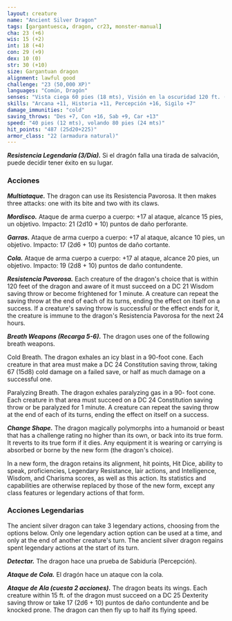 ```yaml
---
layout: creature
name: "Ancient Silver Dragon"
tags: [gargantuesca, dragon, cr23, monster-manual]
cha: 23 (+6)
wis: 15 (+2)
int: 18 (+4)
con: 29 (+9)
dex: 10 (0)
str: 30 (+10)
size: Gargantuan dragon
alignment: lawful good
challenge: "23 (50,000 XP)"
languages: "Común, Dragón"
senses: "Vista ciega 60 pies (18 mts), Visión en la oscuridad 120 ft. (36 mts)"
skills: "Arcana +11, Historia +11, Percepción +16, Sigilo +7"
damage_immunities: "cold"
saving_throws: "Des +7, Con +16, Sab +9, Car +13"
speed: "40 pies (12 mts), volando 80 pies (24 mts)"
hit_points: "487 (25d20+225)"
armor_class: "22 (armadura natural)"
---
```


***Resistencia Legendaria (3/Día).*** Si el dragón falla una tirada de salvación, puede decidir tener éxito en su lugar.

### Acciones

***Multiataque.*** The dragon can use its Resistencia Pavorosa. It then makes three attacks: one with its bite and two with its claws.

***Mordisco.*** Ataque de arma cuerpo a cuerpo: +17 al ataque, alcance 15 pies, un objetivo. Impacto: 21 (2d10 + 10) puntos de daño perforante.

***Garras.*** Ataque de arma cuerpo a cuerpo: +17 al ataque, alcance 10 pies, un objetivo. Impacto: 17 (2d6 + 10) puntos de daño cortante.

***Cola.*** Ataque de arma cuerpo a cuerpo: +17 al ataque, alcance 20 pies, un objetivo. Impacto: 19 (2d8 + 10) puntos de daño contundente.

***Resistencia Pavorosa.*** Each creature of the dragon's choice that is within 120 feet of the dragon and aware of it must succeed on a DC 21 Wisdom saving throw or become frightened for 1 minute. A creature can repeat the saving throw at the end of each of its turns, ending the effect on itself on a success. If a creature's saving throw is successful or the effect ends for it, the creature is immune to the dragon's Resistencia Pavorosa for the next 24 hours.

***Breath Weapons (Recarga 5-6).*** The dragon uses one of the following breath weapons.

Cold Breath. The dragon exhales an icy blast in a 90-foot cone. Each creature in that area must make a DC 24 Constitution saving throw, taking 67 (15d8) cold damage on a failed save, or half as much damage on a successful one.

Paralyzing Breath. The dragon exhales paralyzing gas in a 90- foot cone. Each creature in that area must succeed on a DC 24 Constitution saving throw or be paralyzed for 1 minute. A creature can repeat the saving throw at the end of each of its turns, ending the effect on itself on a success.

***Change Shape.*** The dragon magically polymorphs into a humanoid or beast that has a challenge rating no higher than its own, or back into its true form. It reverts to its true form if it dies. Any equipment it is wearing or carrying is absorbed or borne by the new form (the dragon's choice).

In a new form, the dragon retains its alignment, hit points, Hit Dice, ability to speak, proficiencies, Legendary Resistance, lair actions, and Intelligence, Wisdom, and Charisma scores, as well as this action. Its statistics and capabilities are otherwise replaced by those of the new form, except any class features or legendary actions of that form.

### Acciones Legendarias

The ancient silver dragon can take 3 legendary actions, choosing from the options below. Only one legendary action option can be used at a time, and only at the end of another creature's turn. The ancient silver dragon regains spent legendary actions at the start of its turn.

***Detectar.*** The dragon hace una prueba de Sabiduría (Percepción).

***Ataque de Cola.*** El dragón hace un ataque con la cola.

***Ataque de Ala (cuesta 2 acciones).*** The dragon beats its wings. Each creature within 15 ft. of the dragon must succeed on a DC 25 Dexterity saving throw or take 17 (2d6 + 10) puntos de daño contundente and be knocked prone. The dragon can then fly up to half its flying speed.